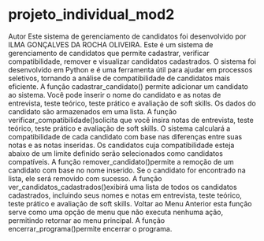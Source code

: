 # projeto_individual_mod2
Autor
Este sistema de gerenciamento de candidatos foi desenvolvido por ILMA GONÇALVES DA ROCHA OLIVEIRA.
Este é um sistema de gerenciamento de candidatos que permite cadastrar, verificar compatibilidade, remover e visualizar candidatos cadastrados. 
O sistema foi desenvolvido em Python e é uma ferramenta útil para ajudar em processos seletivos,
tornando a análise de compatibilidade de candidatos mais eficiente.
A função cadastrar_candidato() permite adicionar um candidato ao sistema. Você pode inserir o nome do candidato e as notas de entrevista,
teste teórico, teste prático e avaliação de soft skills. Os dados do candidato são armazenados em uma lista.
A função verificar_compatibilidade()solicita que você insira notas de entrevista, teste teórico, teste prático e avaliação de soft skills. 
O sistema calculará a compatibilidade de cada candidato com base nas diferenças entre suas notas e as notas inseridas.
Os candidatos cuja compatibilidade esteja abaixo de um limite definido serão selecionados como candidatos compatíveis.
A função remover_candidato()permite a remoção de um candidato com base no nome inserido. Se o candidato for encontrado na lista, ele será removido com sucesso.
A função ver_candidatos_cadastrados()exibirá uma lista de todos os candidatos cadastrados, incluindo seus nomes e notas em entrevista, teste teórico, teste prático e avaliação de soft skills.
Voltar ao Menu Anterior esta função serve como uma opção de menu que não executa nenhuma ação, permitindo retornar ao menu principal.
A função encerrar_programa()permite encerrar o programa.
